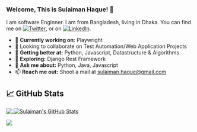 ### Welcome, This is Sulaiman Haque! 👋
I am software Enginner. I am from Bangladesh, living in Dhaka. You can find me on [![Twitter][1.2]][1], or on [![LinkedIn][3.2]][3].
- 🔭 <b>Currently working on:</b> Playwright
- 👯 Looking to collaborate on Test Automation/Web Application Projects
- 🌱 <b>Getting better at:</b> Python, Javascript, Datastructure & Algorithms
- 🤔 <b>Exploring:</b> Django Rest Framework
- 💬 <b>Ask me about:</b> Python, Java, Javascript
- 📫 <b>Reach me out:</b> Shoot a mail at <a href="mailto:sulaiman.haque@gmail.com" target="_blank">sulaiman.haque@gmail.com</a>
  

## &#x1f4c8; GitHub Stats

<a href="https://github.com/dimiksonkha">
  <img align="center" src="https://github-readme-stats.vercel.app/api/top-langs/?username=dimiksonkha&hide=dockerfile,css&title_color=ffffff&text_color=c9cacc&icon_color=2bbc8a&bg_color=1d1f21" />
</a>
<a href="https://github.com/dimiksonkha">
  <img align="center" src="https://github-readme-stats.vercel.app/api?username=dimiksonkha&show_icons=true&line_height=27&count_private=true&title_color=ffffff&text_color=c9cacc&icon_color=2bbc8a&bg_color=1d1f21" alt="Sulaiman's GitHub Stats" />
</a>

<!-- links to social media icons -->

<!-- icons with padding -->

[1.1]: http://i.imgur.com/tXSoThF.png "twitter icon with padding"
[2.1]: http://i.imgur.com/0o48UoR.png "github icon with padding"

<!-- icons without padding -->

[1.2]: https://i.imgur.com/wWzX9uB.png "twitter icon without padding"
[2.2]: https://i.imgur.com/9I6NRUm.png "github icon without padding"
[3.2]: https://i.imgur.com/dgXzJ9j.png "LinkedIn icon without padding"

<!-- links to your social media accounts -->

[1]: https://twitter.com/#
[2]: https://github.com/dimiksonkha
[3]: https://www.linkedin.com/in/sualaimanhaque/

![](https://komarev.com/ghpvc/?username=dimiksonkha&color=brightgreen)

